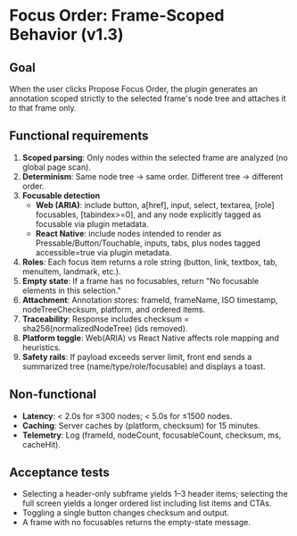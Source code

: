 # Focus Order: Frame-Scoped Behavior (v1.3)

## Goal
When the user clicks Propose Focus Order, the plugin generates an annotation scoped strictly to the selected frame's node tree and attaches it to that frame only.

## Functional requirements

1. **Scoped parsing**: Only nodes within the selected frame are analyzed (no global page scan).
2. **Determinism**: Same node tree → same order. Different tree → different order.
3. **Focusable detection**
   - **Web (ARIA)**: include button, a[href], input, select, textarea, [role] focusables, [tabindex>=0], and any node explicitly tagged as focusable via plugin metadata.
   - **React Native**: include nodes intended to render as Pressable/Button/Touchable, inputs, tabs, plus nodes tagged accessible=true via plugin metadata.
4. **Roles**: Each focus item returns a role string (button, link, textbox, tab, menuitem, landmark, etc.).
5. **Empty state**: If a frame has no focusables, return "No focusable elements in this selection."
6. **Attachment**: Annotation stores: frameId, frameName, ISO timestamp, nodeTreeChecksum, platform, and ordered items.
7. **Traceability**: Response includes checksum = sha256(normalizedNodeTree) (ids removed).
8. **Platform toggle**: Web(ARIA) vs React Native affects role mapping and heuristics.
9. **Safety rails**: If payload exceeds server limit, front end sends a summarized tree (name/type/role/focusable) and displays a toast.

## Non-functional

- **Latency**: < 2.0s for ≤300 nodes; < 5.0s for ≤1500 nodes.
- **Caching**: Server caches by (platform, checksum) for 15 minutes.
- **Telemetry**: Log (frameId, nodeCount, focusableCount, checksum, ms, cacheHit).

## Acceptance tests

- Selecting a header-only subframe yields 1–3 header items; selecting the full screen yields a longer ordered list including list items and CTAs.
- Toggling a single button changes checksum and output.
- A frame with no focusables returns the empty-state message.
